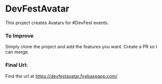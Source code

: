 # DevFestAvatar

This project creates Avatars for #DevFest events. 

### To Improve
Simply clone the project and add the features you want. Create a PR so I can merge. 

### Final Url:
Find the url at https://devfestavatar.firebaseapp.com/ 